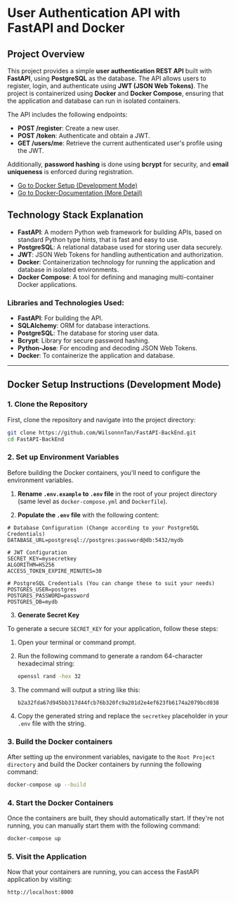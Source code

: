 # User Authentication API with FastAPI and Docker

## Project Overview

This project provides a simple **user authentication REST API** built with **FastAPI**, using **PostgreSQL** as the database. The API allows users to register, login, and authenticate using **JWT (JSON Web Tokens)**. The project is containerized using **Docker** and **Docker Compose**, ensuring that the application and database can run in isolated containers.

The API includes the following endpoints:

- **POST /register**: Create a new user.
- **POST /token**: Authenticate and obtain a JWT.
- **GET /users/me**: Retrieve the current authenticated user's profile using the JWT.

Additionally, **password hashing** is done using **bcrypt** for security, and **email uniqueness** is enforced during registration.

- [Go to Docker Setup (Development Mode)](#docker-setup-instructions)
- [Go to Docker-Documentation (More Detail)](Docker-Documentation/README.md)

## Technology Stack Explanation

- **FastAPI**: A modern Python web framework for building APIs, based on standard Python type hints, that is fast and easy to use.
- **PostgreSQL**: A relational database used for storing user data securely.
- **JWT**: JSON Web Tokens for handling authentication and authorization.
- **Docker**: Containerization technology for running the application and database in isolated environments.
- **Docker Compose**: A tool for defining and managing multi-container Docker applications.

### Libraries and Technologies Used:
- **FastAPI**: For building the API.
- **SQLAlchemy**: ORM for database interactions.
- **PostgreSQL**: The database for storing user data.
- **Bcrypt**: Library for secure password hashing.
- **Python-Jose**: For encoding and decoding JSON Web Tokens.
- **Docker**: To containerize the application and database.

---

## Docker Setup Instructions (Development Mode)

### 1. Clone the Repository

First, clone the repository and navigate into the project directory:

```bash
git clone https://github.com/WilsonnnTan/FastAPI-BackEnd.git
cd FastAPI-BackEnd
```

### 2. Set up Environment Variables

Before building the Docker containers, you'll need to configure the environment variables.

1. **Rename `.env.example` to `.env` file** in the root of your project directory (same level as `docker-compose.yml` and `Dockerfile`).
   
2. **Populate the `.env` file** with the following content:

```env
# Database Configuration (Change according to your PostgreSQL Credentials)
DATABASE_URL=postgresql://postgres:password@db:5432/mydb

# JWT Configuration
SECRET_KEY=mysecretkey
ALGORITHM=HS256
ACCESS_TOKEN_EXPIRE_MINUTES=30

# PostgreSQL Credentials (You can change these to suit your needs)
POSTGRES_USER=postgres
POSTGRES_PASSWORD=password
POSTGRES_DB=mydb
```

3. **Generate Secret Key**

To generate a secure `SECRET_KEY` for your application, follow these steps:

1. Open your terminal or command prompt.

2. Run the following command to generate a random 64-character hexadecimal string:

    ```bash
    openssl rand -hex 32
    ```

3. The command will output a string like this:

    ```
    b2a32fda67d945bb317d44fcb76b320fc9a201d2e4ef623fb6174a2079bcd038
    ```

4. Copy the generated string and replace the `secretkey` placeholder in your `.env` file with the string.


### 3. Build the Docker containers

After setting up the environment variables, navigate to the `Root Project directory` and build the Docker containers by running the following command:

```bash
docker-compose up --build
```

### 4. Start the Docker Containers

Once the containers are built, they should automatically start. If they're not running, you can manually start them with the following command:

```bash
docker-compose up
```

### 5. Visit the Application

Now that your containers are running, you can access the FastAPI application by visiting:

```bash
http://localhost:8000
```
